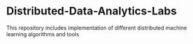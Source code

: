 # Distributed-Data-Analytics-Labs
This repository includes implementation of different distributed machine learning algorithms and tools

